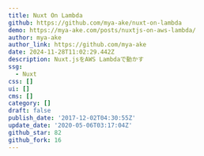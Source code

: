 ```yaml
---
title: Nuxt On Lambda
github: https://github.com/mya-ake/nuxt-on-lambda
demo: https://mya-ake.com/posts/nuxtjs-on-aws-lambda/
author: mya-ake
author_link: https://github.com/mya-ake
date: 2024-11-28T11:02:29.442Z
description: Nuxt.jsをAWS Lambdaで動かす
ssg:
  - Nuxt
css: []
ui: []
cms: []
category: []
draft: false
publish_date: '2017-12-02T04:30:55Z'
update_date: '2020-05-06T03:17:04Z'
github_star: 82
github_fork: 16
---
```

